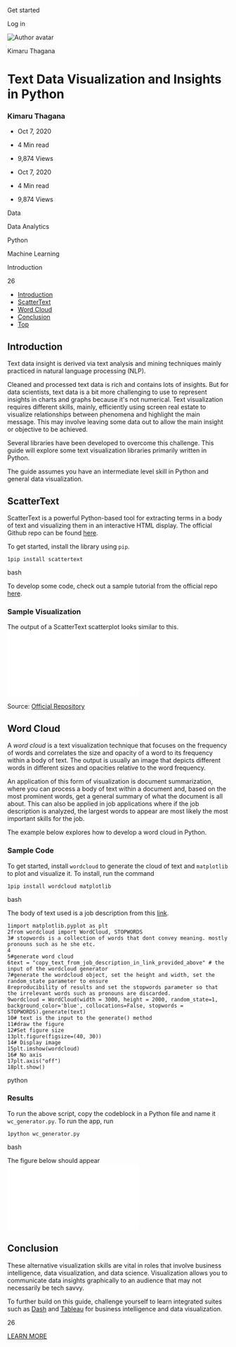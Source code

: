 <span data-css-15b13by="" aria-hidden="false">Get started</span>

<span data-css-15b13by="" aria-hidden="false">Log in</span>

<img src="../../pluralsight.imgix.net/author/lg/9be54a1d-e543-404c-8736-beb1adf2cc26.jpg" alt="Author avatar" class="jsx-3841407315" />

Kimaru Thagana

Text Data Visualization and Insights in Python
==============================================

### Kimaru Thagana

-   Oct 7, 2020
-   4 Min read
-   9,874 Views

-   Oct 7, 2020
-   <span class="jsx-3759398792" itemprop="timeRequired">4 Min</span> read
-   9,874 Views

<span class="jsx-3759398792"></span>

<span data-css-1997kh1="">Data</span>

<span class="jsx-3759398792"></span>

<span data-css-1997kh1="">Data Analytics</span>

<span class="jsx-3759398792"></span>

<span data-css-1997kh1="">Python</span>

<span class="jsx-3759398792"></span>

<span data-css-1997kh1="">Machine Learning</span>

Introduction

26

-   <a href="#module-introduction" class="menu-link">Introduction</a>
-   <a href="#module-scattertext" class="menu-link">ScatterText</a>
-   <a href="#module-wordcloud" class="menu-link">Word Cloud</a>
-   <a href="#module-conclusion" class="menu-link">Conclusion</a>
-   <a href="#top" class="menu-link">Top</a>

Introduction
------------

Text data insight is derived via text analysis and mining techniques mainly practiced in natural language processing (NLP).

Cleaned and processed text data is rich and contains lots of insights. But for data scientists, text data is a bit more challenging to use to represent insights in charts and graphs because it's not numerical. Text visualization requires different skills, mainly, efficiently using screen real estate to visualize relationships between phenomena and highlight the main message. This may involve leaving some data out to allow the main insight or objective to be achieved.

Several libraries have been developed to overcome this challenge. This guide will explore some text visualization libraries primarily written in Python.

The guide assumes you have an intermediate level skill in Python and general data visualization.

ScatterText
-----------

ScatterText is a powerful Python-based tool for extracting terms in a body of text and visualizing them in an interactive HTML display. The official Github repo can be found [here](https://github.com/JasonKessler/scattertext).

To get started, install the library using <span class="jsx-3120878690">`pip`</span>.

    1pip install scattertext

bash

To develop some code, check out a sample tutorial from the official repo [here](https://github.com/JasonKessler/scattertext#tutorial).

### Sample Visualization

The output of a ScatterText scatterplot looks similar to this. ![scattertext](../../pluralsight2.imgix.net/guides/a10bd30e-f9fa-43d7-904f-0ec6233a65bb_demo_compact.html)

Source: [Official Repository](https://github.com/JasonKessler/scattertext)

Word Cloud
----------

A *word cloud* is a text visualization technique that focuses on the frequency of words and correlates the size and opacity of a word to its frequency within a body of text. The output is usually an image that depicts different words in different sizes and opacities relative to the word frequency.

An application of this form of visualization is document summarization, where you can process a body of text within a document and, based on the most prominent words, get a general summary of what the document is all about. This can also be applied in job applications where if the job description is analyzed, the largest words to appear are most likely the most important skills for the job.

The example below explores how to develop a word cloud in Python.

### Sample Code

To get started, install <span class="jsx-3120878690">`wordcloud`</span> to generate the cloud of text and <span class="jsx-3120878690">`matplotlib`</span> to plot and visualize it. To install, run the command

    1pip install wordcloud matplotlib

bash

The body of text used is a job description from this [link](https://weworkremotely.com/remote-jobs/nadine-west-lead-full-stack-rails-engineer).

    1import matplotlib.pyplot as plt
    2from wordcloud import WordCloud, STOPWORDS 
    3# stopwords is a collection of words that dont convey meaning. mostly pronouns such as he she etc.
    4
    5#generate word cloud
    6text = "copy_text_from_job_description_in_link_provided_above" # the input of the wordcloud generator
    7#generate the wordcloud object, set the height and width, set the random_state parameter to ensure
    8reproducibility of results and set the stopwords parameter so that the irrelevant words such as pronouns are discarded.
    9wordcloud = WordCloud(width = 3000, height = 2000, random_state=1, background_color='blue', collocations=False, stopwords = STOPWORDS).generate(text)
    10# text is the input to the generate() method
    11#draw the figure
    12#Set figure size
    13plt.figure(figsize=(40, 30))
    14# Display image
    15plt.imshow(wordcloud) 
    16# No axis 
    17plt.axis("off")
    18plt.show()

python

### Results

To run the above script, copy the codeblock in a Python file and name it <span class="jsx-3120878690">`wc_generator.py`</span>. To run the app, run

    1python wc_generator.py

bash

The figure below should appear ![wordcloud results](../../pluralsight2.imgix.net/guides/c901142e-3284-4097-9217-755307191754_Figure_1.html)

Conclusion
----------

These alternative visualization skills are vital in roles that involve business intelligence, data visualization, and data science. Visualization allows you to communicate data insights graphically to an audience that may not necessarily be tech savvy.

To further build on this guide, challenge yourself to learn integrated suites such as [Dash](https://plotly.com/dash/) and [Tableau](https://www.tableau.com/) for business intelligence and data visualization.

26

[<span data-css-15b13by="" aria-hidden="false">LEARN MORE</span>](https://www.pluralsight.com/product/paths)
